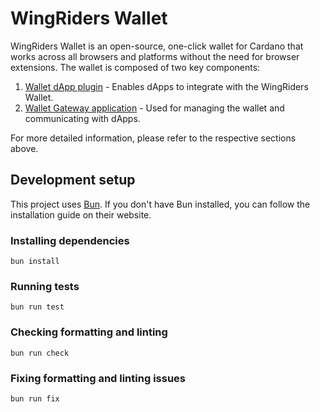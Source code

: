 # WingRiders Wallet

WingRiders Wallet is an open-source, one-click wallet for Cardano that works across all browsers and platforms without the need for browser extensions. The wallet is composed of two key components:

1. [Wallet dApp plugin](./dapp-plugin/README.md) - Enables dApps to integrate with the WingRiders Wallet.
2. [Wallet Gateway application](./gateway/README.md) - Used for managing the wallet and communicating with dApps.

For more detailed information, please refer to the respective sections above.

## Development setup

This project uses [Bun](https://bun.sh/). If you don't have Bun installed, you can follow the installation guide on their website.

### Installing dependencies

```
bun install
```

### Running tests

```
bun run test
```

### Checking formatting and linting

```
bun run check
```

### Fixing formatting and linting issues

```
bun run fix
```
